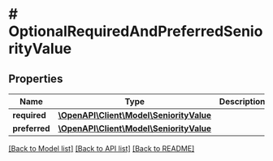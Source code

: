 # # OptionalRequiredAndPreferredSeniorityValue

## Properties

Name | Type | Description | Notes
------------ | ------------- | ------------- | -------------
**required** | [**\OpenAPI\Client\Model\SeniorityValue**](SeniorityValue.md) |  | [optional]
**preferred** | [**\OpenAPI\Client\Model\SeniorityValue**](SeniorityValue.md) |  | [optional]

[[Back to Model list]](../../README.md#models) [[Back to API list]](../../README.md#endpoints) [[Back to README]](../../README.md)
